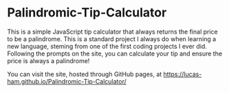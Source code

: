 # Palindromic-Tip-Calculator


This is a simple JavaScript tip calculator that always returns the final price to be a palindrome. This is a standard project I always do when learning a new language, steming from one of the first coding projects I ever did. Following the prompts on the site, you can calculate your tip and ensure the price is always a palindrome!

You can visit the site, hosted through GitHub pages, at https://lucas-ham.github.io/Palindromic-Tip-Calculator/
